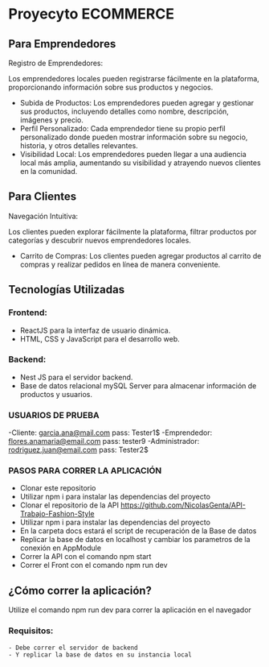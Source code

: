 # Proyecyto ECOMMERCE

## Para Emprendedores
Registro de Emprendedores:

Los emprendedores locales pueden registrarse fácilmente en la plataforma, proporcionando información sobre sus productos y negocios.

- Subida de Productos:
Los emprendedores pueden agregar y gestionar sus productos, incluyendo detalles como nombre, descripción, imágenes y precio.
- Perfil Personalizado:
Cada emprendedor tiene su propio perfil personalizado donde pueden mostrar información sobre su negocio, historia, y otros detalles relevantes.
- Visibilidad Local:
Los emprendedores pueden llegar a una audiencia local más amplia, aumentando su visibilidad y atrayendo nuevos clientes en la comunidad.

## Para Clientes
Navegación Intuitiva:

Los clientes pueden explorar fácilmente la plataforma, filtrar productos por categorías y descubrir nuevos emprendedores locales.
- Carrito de Compras:
Los clientes pueden agregar productos al carrito de compras y realizar pedidos en línea de manera conveniente.

## Tecnologías Utilizadas
### Frontend:
- ReactJS para la interfaz de usuario dinámica.
- HTML, CSS y JavaScript para el desarrollo web.

### Backend:
- Nest JS para el servidor backend.
- Base de datos relacional mySQL Server para almacenar información de productos y usuarios.

### USUARIOS DE PRUEBA
-Cliente: garcia.ana@mail.com pass: Tester1$
-Emprendedor: flores.anamaria@email.com pass: tester9
-Administrador: rodriguez.juan@email.com pass: Tester2$

### PASOS PARA CORRER LA APLICACIÓN
- Clonar este repositorio
- Utilizar npm i para instalar las dependencias del proyecto
- Clonar el repositorio de la API https://github.com/NicolasGenta/API-Trabajo-Fashion-Style
- Utilizar npm i para instalar las dependencias del proyecto
- En la carpeta docs estará el script de recuperación de la Base de datos
- Replicar la base de datos en localhost y cambiar los parametros de la conexión en AppModule
- Correr la API con el comando npm start
- Correr el Front con el comando npm run dev


## ¿Cómo correr la aplicación?

Utilize el comando npm run dev para correr la aplicación en el navegador

### Requisitos:
    - Debe correr el servidor de backend
    - Y replicar la base de datos en su instancia local
